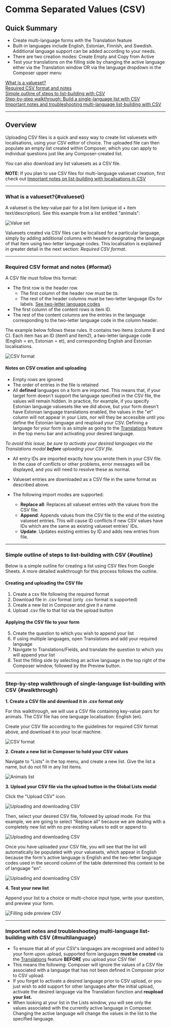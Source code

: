 # Comma Separated Values (CSV)

## Quick Summary

* Create multi-language forms with the Translation feature
* Built-in languages include English, Estonian, Finnish, and Swedish. Additional language support can be added according to your needs.
* There are two creation modes: Create Empty and Copy from Active
* Test your translations on the filling side by changing the active language either via the Translation window OR via the language dropdown in the Composer upper menu

[What is a valueset?](#valueset)  
[Required CSV format and notes](#format)  
[Simple outline of steps to list-building with CSV](#outline)  
[Step-by-step walkthrough: Build a single-language list with CSV](#walkthrough)  
[Important notes and troubleshooting multi-language list-building with CSV](#multilanguage)

---

## Overview

Uploading CSV files is a quick and easy way to create list valuesets with localisations, using your CSV editor of choice.  The uploaded file can then populate an empty list created within Composer, which you can apply to individual questions just like any Composer-created list.  
 
You can also download any list valuesets as a CSV file.

**NOTE**: If you plan to use CSV files for multi-language valueset creation, first check out [Important notes on list-building with localisations in CSV](#multilanguage)

---

### What is a valueset?{#valueset}

 A valueset is the key-value pair for a list item (unique id + item text/description). See this example from a list entitled "animals":

![Value set](advancedoperations/valueset.png)

Valuesets created via CSV files can be localised for a particular language, simply by adding additional columns with headers designating the language of that item using two-letter language codes. This localisation is explained in greater detail in the next section: _Required CSV format_.

---

### Required CSV format and notes {#format}

A CSV file must follow this format:

* The first row is the header row.
  * The first column of the header row must be `ID`.
  * The rest of the header columns must be two-letter language IDs for labels. [See two-letter language codes](https://en.wikipedia.org/wiki/List_of_ISO_639-2_codes)
* The first column of the content rows is item ID.
* The rest of the content columns are the entries in the language corresponding to the two-letter language code in the column header.

The example below follows these rules. It contains two items (column B and C). Each item has an ID (item1 and item2), a two-letter language code (English = en, Estonian = et), and corresponding English and Estonian localisations.

![CSV format](advancedoperations/csv-format-example.png)

#### Notes on CSV creation and uploading

* Empty rows are ignored
* The order of entries in the file is retained
* All **defined** languages on a form are imported. This means that, if your target form doesn't support the language specified in the CSV file, the values will remain hidden.  In practice, for example, if you specify Estonian language valuesets like we did above, but your form doesn't have Estonian language translations enabled, the values in the "et" column will not appear in your Lists, nor will they be accessible until you define the Estonian language and reupload your CSV.  Defining a language for your form is as simple as going to the [Translations](https://docs.dialob.io/introduction/translations/) feature in the top menu bar and activating your desired language.

_To avoid this issue, be sure to activate your desired languages via the Translations modal **before** uploading your CSV file._

* All entry IDs are imported exactly how you wrote them in your CSV file. In the case of conflicts or other problems, error messages will be displayed, and you will need to resolve these as normal.
* Valueset entries are downloaded as a CSV file in the same format as described above.
* The following import modes are supported:

  * **Replace all**: Replaces all valueset entries with the values from the CSV file.
  * **Append**: Appends values from the CSV file to the end of the existing valueset entries. This will cause ID conflicts if new CSV values have IDs which are the same as existing valueset entries' IDs.
  * **Update**: Updates existing entries by ID and adds new entries from file.  

---

### Simple outline of steps to list-building with CSV {#outline}

Below is a simple outline for creating a list using CSV files from Google Sheets. A more detailed walkthrough for this process follows the outline.

#### Creating and uploading the CSV file

1. Create a csv file following the required format
2. Download file in .csv format (only .csv format is supported)
3. Create a new list in Composer and give it a name
4. Upload .csv file to that list via the upload button

#### Applying the CSV file to your form

5. Create the question to which you wish to append your list
6. If using multiple languages, open Translations and add your required language
6. Navigate to Translations/Fields, and translate the question to which you will append your list
7. Test the filling side by selecting an active language in the top right of the Composer window, followed by the Preview button.  

---

### Step-by-step walkthrough of single-language list-building with CSV {#walkthrough}

**1. Create a CSV file and download it in .csv format _only_**

For this walkthrough, we will use a CSV file containing key-value pairs for animals. The CSV file has one language localisation: English (en).  

Create your CSV file according to the guidelines for required CSV format above, and download it to your local machine.

![CSV format](advancedoperations/csv-format-example2.png)

**2. Create a new list in Composer to hold your CSV values**

Navigate to "Lists" in the top menu, and create a new list. Give the list a name, but do not fill in any list items.

![Animals list](advancedoperationsanimals1.png)

**3. Upload your CSV file via the upload button in the Global Lists modal**

Click the "Upload CSV" icon.

![Uploading and downloading CSV](advancedoperations/upload-valueset2.png)

Then, select your desired CSV file, followed by upload mode. For this example, we are going to select "Replace all" because we are dealing with a completely new list with no pre-existing values to edit or append to.

![Uploading and downloading CSV](/advancedoperations/upload-valueset1.png)

Once you have uploaded your CSV file, you will see that the list will automatically be populated with your valuesets, which appear in English because the form's active language is English and the two-letter language codes used in the second column of the table determined this content to be of language "en".

![Uploading and downloading CSV](advancedoperations/upload-valueset3.png)

**4. Test your new list**

Append your list to a choice or multi-choice input type, write your question, and preview your form.

![Filling side preview CSV](/advancedoperations/animals-csv-preview.png)

---

### Important notes and troubleshooting multi-language list-building with CSV {#multilanguage}

* To ensure that all of your CSV's languages are recognised and added to your form upon upload, supported form languages **must be created** via the [Translations](https://docs.dialob.io/introduction/translations/) feature **BEFORE** you upload your CSV file!  
* This means the following: Composer will ignore the values of a CSV file associated with a language that has not been defined in Composer prior to CSV upload.  
* If you forget to activate a desired language prior to CSV upload, or you just wish to add support for other languages after the initial upload, activate the desired language via the Translation function and **reupload your list.**
* When looking at your list in the Lists window, you will see only the values associated with the currently active language in Composer. Changing the active language will change the values in the list to the specified language.  
